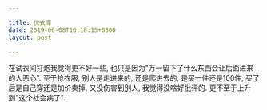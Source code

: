 ```yaml
---

title: 优衣库
date: 2019-06-08T16:18:15+0800
layout: post

---
```


在试衣间打炮我觉得更不好一些, 也只是因为"万一留下了什么东西会让后面进来的人恶心". 至于抢衣服, 别人是走进来的, 还是爬进去的, 是买一件还是100件, 买了后是自己穿还是加价卖掉, 又没伤害到别人, 我觉得没啥好批评的. 更不至于上升到"这个社会病了".
